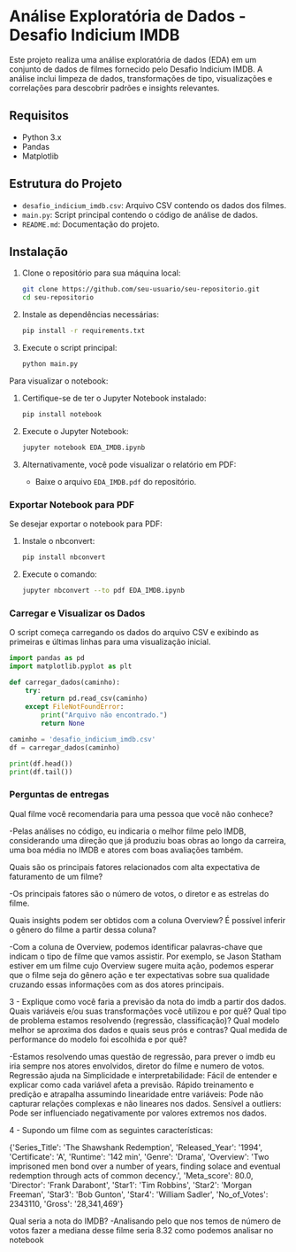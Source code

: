 # Análise Exploratória de Dados - Desafio Indicium IMDB

Este projeto realiza uma análise exploratória de dados (EDA) em um conjunto de dados de filmes fornecido pelo Desafio Indicium IMDB. A análise inclui limpeza de dados, transformações de tipo, visualizações e correlações para descobrir padrões e insights relevantes.

## Requisitos

- Python 3.x
- Pandas
- Matplotlib

## Estrutura do Projeto

- `desafio_indicium_imdb.csv`: Arquivo CSV contendo os dados dos filmes.
- `main.py`: Script principal contendo o código de análise de dados.
- `README.md`: Documentação do projeto.

## Instalação

1. Clone o repositório para sua máquina local:

   ```bash
   git clone https://github.com/seu-usuario/seu-repositorio.git
   cd seu-repositorio
   ```

2. Instale as dependências necessárias:

   ```bash
   pip install -r requirements.txt
   ```

3. Execute o script principal:

   ```bash
   python main.py
   ```

Para visualizar o notebook:

1. Certifique-se de ter o Jupyter Notebook instalado:

   ```bash
   pip install notebook
   ```

2. Execute o Jupyter Notebook:

   ```bash
   jupyter notebook EDA_IMDB.ipynb
   ```

3. Alternativamente, você pode visualizar o relatório em PDF:
   - Baixe o arquivo `EDA_IMDB.pdf` do repositório.

### Exportar Notebook para PDF

Se desejar exportar o notebook para PDF:

1. Instale o nbconvert:

   ```bash
   pip install nbconvert
   ```

2. Execute o comando:
   ```bash
   jupyter nbconvert --to pdf EDA_IMDB.ipynb
   ```

### Carregar e Visualizar os Dados

O script começa carregando os dados do arquivo CSV e exibindo as primeiras e últimas linhas para uma visualização inicial.

```python
import pandas as pd
import matplotlib.pyplot as plt

def carregar_dados(caminho):
    try:
        return pd.read_csv(caminho)
    except FileNotFoundError:
        print("Arquivo não encontrado.")
        return None

caminho = 'desafio_indicium_imdb.csv'
df = carregar_dados(caminho)

print(df.head())
print(df.tail())
```

### Perguntas de entregas

Qual filme você recomendaria para uma pessoa que você não conhece?

-Pelas análises no código, eu indicaria o melhor filme pelo IMDB, considerando uma direção que já produziu boas obras ao longo da carreira, uma boa média no IMDB e atores com boas avaliações também.

Quais são os principais fatores relacionados com alta expectativa de faturamento de um filme?

-Os principais fatores são o número de votos, o diretor e as estrelas do filme.

Quais insights podem ser obtidos com a coluna Overview? É possível inferir o gênero do filme a partir dessa coluna?

-Com a coluna de Overview, podemos identificar palavras-chave que indicam o tipo de filme que vamos assistir. Por exemplo, se Jason Statham estiver em um filme cujo Overview sugere muita ação, podemos esperar que o filme seja do gênero ação e ter expectativas sobre sua qualidade cruzando essas informações com as dos atores principais.

3 - Explique como você faria a previsão da nota do imdb a partir dos dados. Quais variáveis e/ou suas transformações você utilizou e por quê? Qual tipo de problema estamos resolvendo (regressão, classificação)? Qual modelo melhor se aproxima dos dados e quais seus prós e contras? Qual medida de performance do modelo foi escolhida e por quê?

-Estamos resolvendo umas questão de regressão, para prever o imdb eu iria sempre nos atores envolvidos, diretor do filme e numero de votos.
Regressão ajuda na Simplicidade e interpretabilidade: Fácil de entender e explicar como cada variável afeta a previsão.
Rápido treinamento e predição e atrapalha assumindo linearidade entre variáveis: Pode não capturar relações complexas e não lineares nos dados.
Sensível a outliers: Pode ser influenciado negativamente por valores extremos nos dados.

4 - Supondo um filme com as seguintes características:

{'Series_Title': 'The Shawshank Redemption',
'Released_Year': '1994',
'Certificate': 'A',
'Runtime': '142 min',
'Genre': 'Drama',
'Overview': 'Two imprisoned men bond over a number of years, finding solace and eventual redemption through acts of common decency.',
'Meta_score': 80.0,
'Director': 'Frank Darabont',
'Star1': 'Tim Robbins',
'Star2': 'Morgan Freeman',
'Star3': 'Bob Gunton',
'Star4': 'William Sadler',
'No_of_Votes': 2343110,
'Gross': '28,341,469'}

Qual seria a nota do IMDB?
-Analisando pelo que nos temos de número de votos fazer a mediana desse filme seria 8.32 como podemos analisar no notebook
